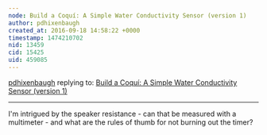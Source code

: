 ```yaml
---
node: Build a Coquí: A Simple Water Conductivity Sensor (version 1)
author: pdhixenbaugh
created_at: 2016-09-18 14:58:22 +0000
timestamp: 1474210702
nid: 13459
cid: 15425
uid: 459085
---
```




[pdhixenbaugh](../profile/pdhixenbaugh) replying to: [Build a Coquí: A Simple Water Conductivity Sensor (version 1)](../notes/ashkaya/09-17-2016/build-a-coqui-a-simple-water-conductivity-sensor)

----
I'm intrigued by the speaker resistance - can that be measured with a multimeter - and what are the rules of thumb for not burning out the timer?